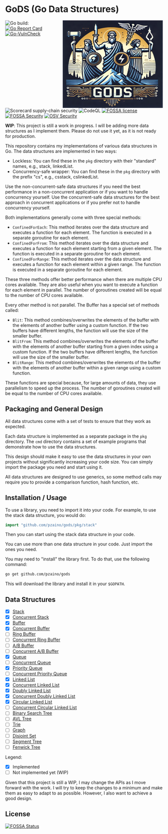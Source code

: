 # GoDS (Go Data Structures)

<img align="right" width="320" height="280"
 src="https://raw.githubusercontent.com/pzaino/gods/main/images/logo.png" alt="GoDS Logo">

![Go build: ](https://github.com/pzaino/gods/actions/workflows/go.yml/badge.svg)
[![Go Report Card](https://goreportcard.com/badge/github.com/pzaino/gods)](https://goreportcard.com/report/github.com/pzaino/gods)
[![Go-VulnCheck](https://github.com/pzaino/gods/actions/workflows/go-vulncheck.yml/badge.svg)](https://github.com/pzaino/gods/actions/workflows/go-vulncheck.yml)
![Scorecard supply-chain security](https://github.com/pzaino/gods/actions/workflows/scorecard.yml/badge.svg)
![CodeQL](https://github.com/pzaino/gods/actions/workflows/codeql.yml/badge.svg)
[![FOSSA license](https://app.fossa.com/api/projects/git%2Bgithub.com%2Fpzaino%2Fgods.svg?type=shield&issueType=license)](https://app.fossa.com/projects/git%2Bgithub.com%2Fpzaino%2Fgods?ref=badge_shield&issueType=license)
[![FOSSA Security](https://app.fossa.com/api/projects/git%2Bgithub.com%2Fpzaino%2Fgods.svg?type=shield&issueType=security)](https://app.fossa.com/projects/git%2Bgithub.com%2Fpzaino%2Fgods?ref=badge_shield&issueType=security)
[![OSV Security](https://github.com/pzaino/gods/actions/workflows/osv-scanner.yml/badge.svg)](https://github.com/pzaino/gods/actions/workflows/osv-scanner.yml/badge.svg)

**WIP**: This project is still a work in progress. I will be adding more data
 structures as I implement them. Please do not use it yet, as it is not ready
  for production.

This repository contains my implementations of various data structures in Go.
 The data structures are implemented in two ways:

- Lockless: You can find these in the `pkg` directory with their "standard"
 names, e.g., stack, linkedList.
- Concurrency-safe wrapper: You can find these in the `pkg` directory with the
 prefix "cs", e.g., csstack, cslinkedList.

Use the non-concurrent-safe data structures if you need the best performance
 in a non-concurrent application or if you want to handle concurrency yourself.
  Use the concurrent-safe data structures for the best approach in concurrent
   applications or if you prefer not to handle concurrency yourself.

Both implementations generally come with three special methods:

- `ConfinedForEach`: This method iterates over the data structure and executes
 a function for each element. The function is executed in a separate goroutine
  for each element.
- `ConfinedForFrom`: This method iterates over the data structure and executes
 a function for each element starting from a given element. The function is
  executed in a separate goroutine for each element.
- `ConfinedForRange`: This method iterates over the data structure and
 executes a function for each element within a given range. The function is
 executed in a separate goroutine for each element.

These three methods offer better performance when there are multiple CPU cores
 available. They are also useful when you want to execute a function for each
  element in parallel. The number of goroutines created will be equal to the
   number of CPU cores available.

Every other method is not parallel. The Buffer has a special set of methods
 called:

- `Blit`: This method combines/overwrites the elements of the buffer with the
 elements of another buffer using a custom function. If the two buffers have
  different lengths, the function will use the size of the smaller buffer.
- `BlitFrom`: This method combines/overwrites the elements of the buffer with
 the elements of another buffer starting from a given index using a custom
  function. If the two buffers have different lengths, the function will use
   the size of the smaller buffer.
- `BlitRange`: This method combines/overwrites the elements of the buffer
 with the elements of another buffer within a given range using a custom
  function.

These functions are special because, for large amounts of data, they use
 parallelism to speed up the process. The number of goroutines created will
  be equal to the number of CPU cores available.

## Packaging and General Design

All data structures come with a set of tests to ensure that they work as
 expected.

Each data structure is implemented as a separate package in the `pkg`
 directory. The `cmd` directory contains a set of example programs that
  demonstrate how to use the data structures.

This design should make it easy to use the data structures in your own
 projects without significantly increasing your code size. You can simply
  import the package you need and start using it.

All data structures are designed to use generics, so some method calls may
 require you to provide a comparison function, hash function, etc.

## Installation / Usage

To use a library, you need to import it into your code. For example, to use
 the stack data structure, you would do:

```go
import "github.com/pzaino/gods/pkg/stack"
```

Then you can start using the stack data structure in your code.

You can use more than one data structure in your code. Just import the ones
 you need.

You may need to "install" the library first. To do that, use the following
 command:

```bash
go get github.com/pzaino/gods
```

This will download the library and install it in your `$GOPATH`.

## Data Structures

- [x] [Stack](./pkg/stack)
- [x] [Concurrent Stack](./pkg/csstack)
- [x] [Buffer](./pkg/buffer)
- [x] [Concurrent Buffer](./pkg/csbuffer)
- [ ] [Ring Buffer](./pkg/ringBuffer)
- [ ] [Concurrent Ring Buffer](./pkg/csringBuffer)
- [ ] [A/B Buffer](./pkg/abBuffer)
- [ ] [Concurrent A/B Buffer](./pkg/csabBuffer)
- [x] [Queue](./pkg/queue)
- [ ] [Concurrent Queue](./pkg/csqueue)
- [x] [Priority Queue](./pkg/pqueue)
- [ ] [Concurrent Priority Queue](./pkg/cspqueue)
- [x] [Linked List](./pkg/linkList)
- [x] [Concurrent Linked List](./pkg/cslinkList)
- [x] [Doubly Linked List](./pkg/dlinkList)
- [x] [Concurrent Doubly Linked List](./pkg/csdlinkList)
- [x] [Circular Linked List](./pkg/circularLinkList)
- [ ] [Concurrent Circular Linked List](./pkg/cscircularLinkList)
- [ ] [Binary Search Tree](./pkg/binarySearchTree)
- [ ] [AVL Tree](./pkg/avlTree)
- [ ] [Trie](./pkg/trie)
- [ ] [Graph](./pkg/graph)
- [ ] [Disjoint Set](./pkg/disjointSet)
- [ ] [Segment Tree](./pkg/segmentTree)
- [ ] [Fenwick Tree](./pkg/fenwickTree)

Legend:

- [x] Implemented
- [ ] Not implemented yet (WIP)

Given that this project is still a WIP, I may change the APIs as I move forward
 with the work. I will try to keep the changes to a minimum and make them as
  easy to adapt to as possible. However, I also want to achieve a good design.

## License

[![FOSSA Status](https://app.fossa.com/api/projects/git%2Bgithub.com%2Fpzaino%2Fgods.svg?type=large)](https://app.fossa.com/projects/git%2Bgithub.com%2Fpzaino%2Fgods?ref=badge_large)
